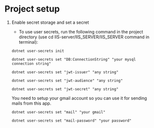 # Project setup

1. Enable secret storage and set a secret

   - To use user secrets, run the following command in the project directory (use cd IIS-server/IIS_SERVER/IIS_SERVER command in terminal):


   ```
   dotnet user-secrets init
   ```

   ```
   dotnet user-secrets set "DB:ConnectionString" "your mysql connection string"
   ```

   ```
   dotnet user-secrets set "jwt-issuer" "any string"
   ```

   ```
   dotnet user-secrets set "jwt-audience" "any string"
   ```

   ```
   dotnet user-secrets set "jwt-secret" "any string"
   ```
   
   You need to setup your gmail account so you can use it for sending mails from this app.
   ```
   dotnet user-secrets set "mail" "your gmail" 
   ```
   ```
   dotnet user-secrets set "mail-password" "your password"
   ```
